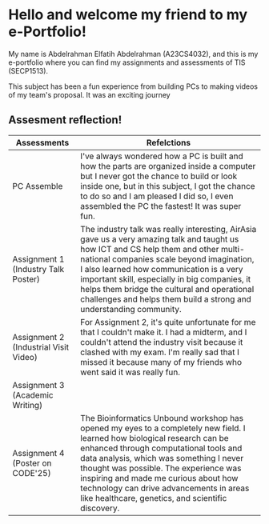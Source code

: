 # Hello and welcome my friend to my e-Portfolio!

My name is Abdelrahman Elfatih Abdelrahman (A23CS4032), and this is my e-portfolio where you can find my assignments and assessments of TIS (SECP1513). 

This subject has been a fun experience from building PCs to making videos of my team's proposal. It was an exciting journey

## Assesment reflection! 

|      Assessments          |                                 Refelctions                                                           |        
|---------------------------|-------------------------------------------------------------------------------------------------------|
|PC Assemble               |I've always wondered how a PC is built and how the parts are organized inside a computer but I never got the chance to build or look inside one, but in this subject, I got the chance to do so and I am pleased I did so, I even assembled the PC the fastest! It was super fun. |
|Assignment 1 (Industry Talk Poster)             |The industry talk was really interesting, AirAsia gave us a very amazing talk and taught us how ICT and CS help them and other multi-national companies scale beyond imagination, I also learned how communication is a very important skill, especially in big companies, it helps them bridge the cultural and operational challenges and helps them build a strong and understanding community. |
|Assignment 2 (Industrial Visit Video)               |For Assignment 2, it's quite unfortunate for me that I couldn't make it. I had a midterm, and I couldn't attend the industry visit because it clashed with my exam. I'm really sad that I missed it because many of my friends who went said it was really fun.|
|Assignment 3 (Academic Writing)             ||
|Assignment 4 (Poster on CODE'25)             |The Bioinformatics Unbound workshop has opened my eyes to a completely new field. I learned how biological research can be enhanced through computational tools and data analysis, which was something I never thought was possible. The experience was inspiring and made me curious about how technology can drive advancements in areas like healthcare, genetics, and scientific discovery.|


